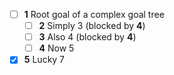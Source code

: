 * [ ] **1** Root goal of a complex goal tree
  * [ ] **2** Simply 3 (blocked by **4**)
  * [ ] **3** Also 4 (blocked by **4**)
  * [ ] **4** Now 5
* [x] **5** Lucky 7
